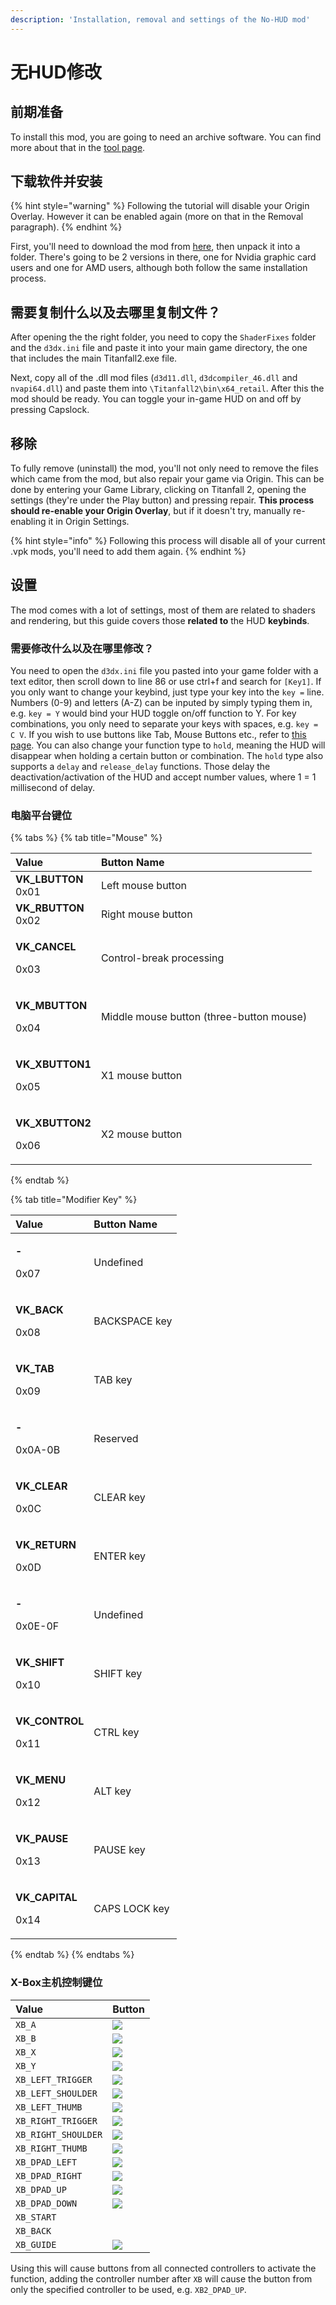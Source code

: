 ```yaml
---
description: 'Installation, removal and settings of the No-HUD mod'
---
```


# 无HUD修改

## 前期准备

To install this mod, you are going to need an archive software. You can find more about that in the [tool page](https://noskill.gitbook.io/titanfall2/how-to-start-modding/modding-tools#archives).

## 下载软件并安装

{% hint style="warning" %}
Following the tutorial will disable your Origin Overlay. However it can be enabled again \(more on that in the Removal paragraph\).
{% endhint %}

First, you'll need to download the mod from [here](https://noskill.gitbook.io/titanfall2/how-to-start-modding/modding-tools#titanfall), then unpack it into a folder. There's going to be 2 versions in there, one for Nvidia graphic card users and one for AMD users, although both follow the same installation process.

## **需要复制什么以及去哪里复制文件？**

After opening the the right folder, you need to copy the `ShaderFixes` folder and the `d3dx.ini` file and paste it into your main game directory, the one that includes the main Titanfall2.exe file.

Next, copy all of the .dll mod files \(`d3d11.dll`, `d3dcompiler_46.dll` and `nvapi64.dll`\) and paste them into `\Titanfall2\bin\x64_retail`. After this the mod should be ready. You can toggle your in-game HUD on and off by pressing Capslock.

## 移除

To fully remove \(uninstall\) the mod, you'll not only need to remove the files which came from the mod, but also repair your game via Origin. This can be done by entering your Game Library, clicking on Titanfall 2, opening the settings \(they're under the Play button\) and pressing repair. **This process should re-enable your Origin Overlay**, but if it doesn't try, manually re-enabling it in Origin Settings.

{% hint style="info" %}
Following this process will disable all of your current .vpk mods, you'll need to add them again.
{% endhint %}

## 设置

The mod comes with a lot of settings, most of them are related to shaders and rendering, but this guide covers those **related to** the HUD **keybinds**.

### **需要修改什么以及在哪里修改？**

You need to open the `d3dx.ini` file you pasted into your game folder with a text editor, then scroll down to line 86 or use ctrl+f and search for `[Key1]`. If you only want to change your keybind, just type your key into the `key =`  line. Numbers \(0-9\) and letters \(A-Z\) can be inputed by simply typing them in, e.g. `key = Y` would bind your HUD toggle on/off function to Y. For key combinations, you only need to separate your keys with spaces, e.g. `key = C V`. If you wish to use buttons like Tab, Mouse Buttons etc., refer to [this page](https://docs.microsoft.com/en-us/windows/win32/inputdev/virtual-key-codes). You can also change your function type to `hold`, meaning the HUD will disappear when holding a certain button or combination. The `hold` type also supports a `delay` and `release_delay` functions. Those delay the deactivation/activation of the HUD and accept number values, where 1 = 1 millisecond of delay. 

### 电脑平台键位

{% tabs %}
{% tab title="Mouse" %}
<table>
  <thead>
    <tr>
      <th style="text-align:left"><b>Value</b>
      </th>
      <th style="text-align:left">Button Name</th>
    </tr>
  </thead>
  <tbody>
    <tr>
      <td style="text-align:left"><b>VK_LBUTTON<br /></b>0x01</td>
      <td style="text-align:left">Left mouse button
        <br />
      </td>
    </tr>
    <tr>
      <td style="text-align:left"><b>VK_RBUTTON<br /></b>0x02</td>
      <td style="text-align:left">Right mouse button
        <br />
      </td>
    </tr>
    <tr>
      <td style="text-align:left">
        <p><b>VK_CANCEL</b>
        </p>
        <p>0x03</p>
      </td>
      <td style="text-align:left">Control-break processing
        <br />
      </td>
    </tr>
    <tr>
      <td style="text-align:left">
        <p><b>VK_MBUTTON</b>
        </p>
        <p>0x04</p>
      </td>
      <td style="text-align:left">Middle mouse button (three-button mouse)
        <br />
      </td>
    </tr>
    <tr>
      <td style="text-align:left">
        <p><b>VK_XBUTTON1</b>
        </p>
        <p>0x05</p>
      </td>
      <td style="text-align:left">X1 mouse button
        <br />
      </td>
    </tr>
    <tr>
      <td style="text-align:left">
        <p><b>VK_XBUTTON2</b>
        </p>
        <p>0x06</p>
      </td>
      <td style="text-align:left">X2 mouse button</td>
    </tr>
  </tbody>
</table>
{% endtab %}

{% tab title="Modifier Key" %}
<table>
  <thead>
    <tr>
      <th style="text-align:left"><b>Value</b>
      </th>
      <th style="text-align:left">Button Name</th>
    </tr>
  </thead>
  <tbody>
    <tr>
      <td style="text-align:left">
        <p><b>-</b>
        </p>
        <p>0x07</p>
      </td>
      <td style="text-align:left">Undefined
        <br />
      </td>
    </tr>
    <tr>
      <td style="text-align:left">
        <p><b>VK_BACK</b>
        </p>
        <p>0x08</p>
      </td>
      <td style="text-align:left">BACKSPACE key
        <br />
      </td>
    </tr>
    <tr>
      <td style="text-align:left">
        <p><b>VK_TAB</b>
        </p>
        <p>0x09</p>
      </td>
      <td style="text-align:left">TAB key
        <br />
      </td>
    </tr>
    <tr>
      <td style="text-align:left">
        <p><b>-</b>
        </p>
        <p>0x0A-0B</p>
      </td>
      <td style="text-align:left">Reserved
        <br />
      </td>
    </tr>
    <tr>
      <td style="text-align:left">
        <p><b>VK_CLEAR</b>
        </p>
        <p>0x0C</p>
      </td>
      <td style="text-align:left">CLEAR key
        <br />
      </td>
    </tr>
    <tr>
      <td style="text-align:left">
        <p><b>VK_RETURN</b>
        </p>
        <p>0x0D</p>
      </td>
      <td style="text-align:left">ENTER key
        <br />
      </td>
    </tr>
    <tr>
      <td style="text-align:left">
        <p><b>-</b>
        </p>
        <p>0x0E-0F</p>
      </td>
      <td style="text-align:left">Undefined
        <br />
      </td>
    </tr>
    <tr>
      <td style="text-align:left">
        <p><b>VK_SHIFT</b>
        </p>
        <p>0x10</p>
      </td>
      <td style="text-align:left">SHIFT key
        <br />
      </td>
    </tr>
    <tr>
      <td style="text-align:left">
        <p><b>VK_CONTROL</b>
        </p>
        <p>0x11</p>
      </td>
      <td style="text-align:left">CTRL key
        <br />
      </td>
    </tr>
    <tr>
      <td style="text-align:left">
        <p><b>VK_MENU</b>
        </p>
        <p>0x12</p>
      </td>
      <td style="text-align:left">ALT key
        <br />
      </td>
    </tr>
    <tr>
      <td style="text-align:left">
        <p><b>VK_PAUSE</b>
        </p>
        <p>0x13</p>
      </td>
      <td style="text-align:left">PAUSE key
        <br />
      </td>
    </tr>
    <tr>
      <td style="text-align:left">
        <p><b>VK_CAPITAL</b>
        </p>
        <p>0x14</p>
      </td>
      <td style="text-align:left">CAPS LOCK key</td>
    </tr>
  </tbody>
</table>
{% endtab %}
{% endtabs %}

### **X-Box主机控制**键位

| Value | Button |
| :--- | :--- |
| `XB_A` | ![](../.gitbook/assets/icons8-xbox-a-96.png) |
| `XB_B` | ![](../.gitbook/assets/icons8-xbox-b-96.png)  |
| `XB_X` | ![](../.gitbook/assets/icons8-xbox-x-96.png)  |
| `XB_Y` | ![](../.gitbook/assets/icons8-xbox-y-96.png)  |
| `XB_LEFT_TRIGGER` | ![](../.gitbook/assets/icons8-xbox-lt-96.png)  |
| `XB_LEFT_SHOULDER` | ![](../.gitbook/assets/icons8-xbox-lb-96.png)  |
| `XB_LEFT_THUMB` | ![](../.gitbook/assets/xbox_icon4.png)  |
| `XB_RIGHT_TRIGGER` | ![](../.gitbook/assets/icons8-xbox-rt-96.png)  |
| `XB_RIGHT_SHOULDER` | ![](../.gitbook/assets/icons8-xbox-rb-96.png)  |
| `XB_RIGHT_THUMB` | ![](../.gitbook/assets/xbox_icon3.png)  |
| `XB_DPAD_LEFT` | ![](../.gitbook/assets/xbox_icon2.png)  |
| `XB_DPAD_RIGHT` | ![](../.gitbook/assets/xbox_icon2.png)  |
| `XB_DPAD_UP` | ![](../.gitbook/assets/xbox_icon2.png)  |
| `XB_DPAD_DOWN` | ![](../.gitbook/assets/xbox_icon2.png)  |
| `XB_START` |  |
| `XB_BACK` |  |
| `XB_GUIDE` | ![](../.gitbook/assets/xbox_icon.png)  |

Using this will cause buttons from all connected controllers to activate the function, adding the controller number after `XB` will cause the button from only the specified controller to be used, e.g. `XB2_DPAD_UP`.

